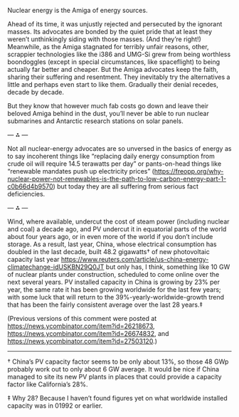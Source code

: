 Nuclear energy is the Amiga of energy sources.

Ahead of its time, it was unjustly rejected and persecuted by the
ignorant masses. Its advocates are bonded by the quiet pride that at
least they weren’t unthinkingly siding with those masses. (And they’re
right!) Meanwhile, as the Amiga stagnated for terribly unfair reasons,
other, scrappier technologies like the i386 and UMG-Si grew from being
worthless boondoggles (except in special circumstances, like
spaceflight) to being actually far better and cheaper. But the Amiga
advocates keep the faith, sharing their suffering and resentment. They
inevitably try the alternatives a little and perhaps even start to
like them. Gradually their denial recedes, decade by decade.

But they know that however much fab costs go down and leave their
beloved Amiga behind in the dust, you’ll never be able to run nuclear
submarines and Antarctic research stations on solar panels.

— ⁂ —

Not all nuclear-energy advocates are so unversed in the basics of
energy as to say incoherent things like “replacing daily energy
consumption from crude oil will require 14.5 terawatts per day” or
pants-on-head things like “renewable mandates push up electricity
prices”
(<https://freopp.org/why-nuclear-power-not-renewables-is-the-path-to-low-carbon-energy-part-1-c0b66d4b9570>)
but today they are all suffering from serious fact deficiencies.

— ⁂ —

Wind, where available, undercut the cost of steam power (including
nuclear and coal) a decade ago, and PV undercut it in equatorial parts
of the world about four years ago, or in even more of the world if you
don’t include storage. As a result, last year, China, whose electrical
consumption has doubled in the last decade, built 48.2 gigawatts† of
new photovoltaic capacity last year
<https://www.reuters.com/article/us-china-energy-climatechange-idUSKBN29Q0JT>
but only has, I think, something like 10 GW of nuclear plants under
construction, scheduled to come online over the next several years. PV
installed capacity in China is growing by 23% per year, the same rate
it has been growing worldwide for the last few years; with some luck
that will return to the 39%-yearly-worldwide-growth trend that has
been the fairly consistent average over the last 28 years.‡

(Previous versions of this comment were posted at
<https://news.ycombinator.com/item?id=26218673>,
<https://news.ycombinator.com/item?id=26674832>, and
<https://news.ycombinator.com/item?id=27503120>.)

______

† China’s PV capacity factor seems to be only about 13%, so those 48
GWp probably work out to only about 6 GW average. It would be nice if
China managed to site its new PV plants in places that could provide a
capacity factor like California’s 28%.

‡ Why 28? Because I haven’t found figures yet on what worldwide
installed capacity was in 01992 or earlier.